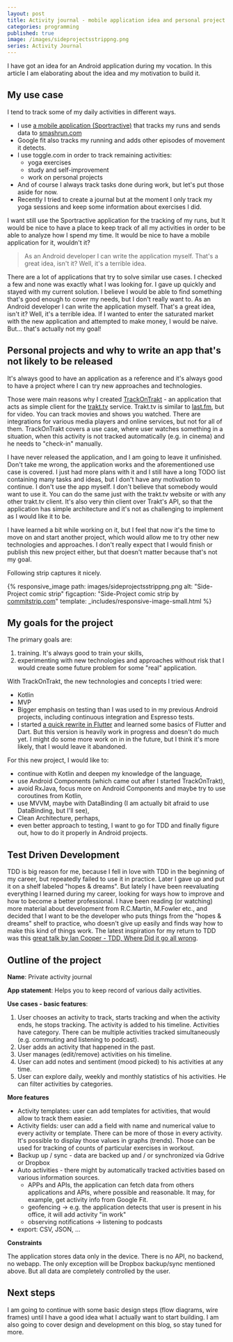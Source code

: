 ```yaml
---
layout: post
title: Activity journal - mobile application idea and personal project kickoff
categories: programming
published: true
image: /images/sideprojectsstrippng.png
series: Activity Journal
---
```


I have got an idea for an Android application during my vocation. In this article I am elaborating about the idea and my motivation to build it.

<!--more-->

## My use case

I tend to track some of my daily activities in different ways. 

- I use [a  mobile application (Sportractive)](http://sportractive.com) that tracks my runs and sends data to [smashrun.com](https://smashrun.com)
- Google fit also tracks my running and adds other episodes of movement it detects.
- I use toggle.com in order to track remaining activities:
    - yoga exercises
    - study and self-improvement
    - work on personal projects
- And of course I always track tasks done during work, but let's put those aside for now.
- Recently I tried to create a journal but at the moment I only track my yoga sessions and keep some information about exercises I did.

I want still use the Sportractive application for the tracking of my runs, but It would be nice to have a place to keep track of all my activities in order to be able to analyze how I spend my time. It would be nice to have a mobile application for it, wouldn't it? 

> As an Android developer I can write the application myself. That's a great idea, isn't it? Well, it's a terrible idea. 

There are a lot of applications that try to solve similar use cases. I checked a few and none was exactly what I was looking for. I gave up quickly and stayed with my current solution. I believe I would be able to find something that's good enough to cover my needs, but I don't really want to. As an Android developer I can write the application myself. That's a great idea, isn't it? Well, it's a terrible idea. If I wanted to enter the saturated market with the new application and attempted to make money, I would be naive. But... that's actually not my goal!


## Personal projects and why to write an app that's not likely to be released

It's always good to have an application as a reference and it's always good to have a project where I can try new approaches and technologies. 

Those were main reasons why I created [TrackOnTrakt](https://github.com/josefadamcik/TrackOnTrakt) - an application that acts as simple client for the [trakt.tv](https://trakt.tv) service. Trakt.tv is similar to [last.fm](https://last.fm), but for video. You can track movies and shows you watched. There are integrations for various media players and online services, but not for all of them. TrackOnTrakt covers a use case, where user watches something in a situation, when this activity is not tracked automatically (e.g. in cinema) and he needs to "check-in" manually. 

I have never released the application, and I am going to leave it unfinished. Don't take me wrong, the application works and the aforementioned use case is covered. I just had more plans with it and I still have a long TODO list containing many tasks and ideas, but I don't have any motivation to continue. I don't use the app myself. I don't believe that somebody would want to use it. You can do the same just with the trakt.tv website or with any other trakt.tv client. It's also very thin client over Trakt's API, so that the application has simple architecture and it's not as challenging to implement as I would like it to be. 

I have learned a bit while working on it, but I feel that now it's the time to move on and start another project, which would allow me to try other new technologies and approaches. I don't really expect that I would finish or publish this new project either, but that doesn't matter because that's not my goal. 

Following strip captures it nicely.

{% responsive_image path: images/sideprojectsstrippng.png alt: "Side-Project comic strip" figcaption: "Side-Project comic strip by <a href='http://www.commitstrip.com/en/2014/11/25/west-side-project-story/' target='_blank'>commitstrip.com</a>" template: _includes/responsive-image-small.html %}

## My goals for the project

The primary goals are: 

1. training. It's always good to train your skills, 
2. experimenting with new technologies and approaches without risk that I would create some future problem for some "real" application.

With TrackOnTrakt, the new technologies and concepts I tried were:

- Kotlin
- MVP 
- Bigger emphasis on testing than I was used to in my previous Android projects, including continuous integration and Espresso tests.
- I started [a quick rewrite in Flutter](https://github.com/josefadamcik/trackontracktfltr) and learned some basics of Flutter and Dart. But this version is heavily work in progress and doesn't do much yet. I might do some more work on in in the future, but I think it's more likely, that I would leave it abandoned.

For this new project, I would like to:

- continue with Kotlin and deepen my knowledge of the language,
- use Android Components (which came out after I started TrackOnTrakt),
- avoid RxJava, focus more on Android Components and maybe try to use coroutines from Kotlin,
- use MVVM, maybe with DataBinding (I am actually bit afraid to use DataBinding, but I'll see),
- Clean Architecture, perhaps,
- even better approach to testing, I want to go for TDD and finally figure out, how to do it properly in Android projects. 

## Test Driven Development

TDD is big reason for me, because I fell in love with TDD in the beginning of my career, but repeatedly failed to use it in practice. Later I gave up and put it on a shelf labeled "hopes & dreams". But lately I have been reevaluating everything I learned during my career, looking for ways how to improve and how to become a better professional. I have been reading (or watching) more material about development from R.C.Martin, M.Fowler etc., and decided that I want to be the developer who puts things from the "hopes & dreams" shelf to practice, who doesn't give up easily and finds way how to make this kind of things work. The latest inspiration for my return to TDD was this [great talk by Ian Cooper - TDD, Where Did it go all wrong](https://www.youtube.com/watch?v=EZ05e7EMOLM).
 
## Outline of the project

**Name**: Private activity journal

**App statement**: Helps you to keep record of various daily activities.

**Use cases - basic features**:

1. User chooses an activity to track, starts tracking and when the activity ends, he stops tracking. The activity is added to his timeline. Activities have category. There can be multiple activities tracked simultaneously (e.g. commuting and listening to podcast).
2. User adds an activity that happened in the past.
3. User manages (edit/remove) activities on his timeline.
4. User can add notes and sentiment (mood picked) to his activities at any time.
5. User can explore daily, weekly and monthly statistics of his activities. He can filter activities by categories.

**More features**

- Activity templates: user can add templates for activities, that would allow to track them easier.
- Activity fields: user can add a field with name and numerical value to every activity or template. There can be more of those in every activity. It's possible to display those values in graphs (trends). Those can be used for tracking of counts of particular exercises in workout.
- Backup up / sync - data are backed up and / or synchronized via Gdrive or Dropbox
- Auto activities - there might by automatically tracked activities based on various information sources. 
    - APPs and APIs, the application can fetch data from others applications and APIs, where possible and reasonable. It may, for example, get activity info from Google Fit.
    - geofencing -> e.g. the application detects that user is present in his office, it will add activity "in work"
    - observing notifications -> listening to podcasts
- export: CSV, JSON, ...

**Constraints**

The application stores data only in the device. There is no API, no backend, no webapp. The only exception will be Dropbox backup/sync mentioned above. But all data are completely controlled by the user.

## Next steps

I am going to continue with some basic design steps (flow diagrams, wire frames) until I have a good idea what I actually want to start building. I am also going to cover design and development on this blog, so stay tuned for more.


